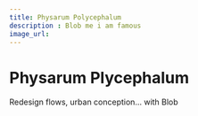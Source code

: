 ```yaml
---
title: Physarum Polycephalum
description : Blob me i am famous
image_url:
--- 
```

# Physarum Plycephalum

Redesign flows, urban conception... with Blob
